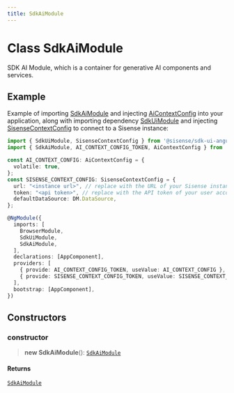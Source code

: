 ```yaml
---
title: SdkAiModule
---
```


# Class SdkAiModule <Badge type="beta" text="Beta" />

SDK AI Module, which is a container for generative AI components and services.

## Example

Example of importing [SdkAiModule](class.SdkAiModule.md) and injecting [AiContextConfig](../interfaces/interface.AiContextConfig.md) into your application,
along with importing dependency [SdkUiModule](../contexts/class.SdkUiModule.md) and injecting [SisenseContextConfig](../interfaces/interface.SisenseContextConfig.md) to connect to a Sisense instance:

```ts
import { SdkUiModule, SisenseContextConfig } from '@sisense/sdk-ui-angular';
import { SdkAiModule, AI_CONTEXT_CONFIG_TOKEN, AiContextConfig } from '@sisense/sdk-ui-angular/ai';

const AI_CONTEXT_CONFIG: AiContextConfig = {
  volatile: true,
};
const SISENSE_CONTEXT_CONFIG: SisenseContextConfig = {
  url: "<instance url>", // replace with the URL of your Sisense instance
  token: "<api token>", // replace with the API token of your user account
  defaultDataSource: DM.DataSource,
};

@NgModule({
  imports: [
    BrowserModule,
    SdkUiModule,
    SdkAiModule,
  ],
  declarations: [AppComponent],
  providers: [
    { provide: AI_CONTEXT_CONFIG_TOKEN, useValue: AI_CONTEXT_CONFIG },
    { provide: SISENSE_CONTEXT_CONFIG_TOKEN, useValue: SISENSE_CONTEXT_CONFIG },
  ],
  bootstrap: [AppComponent],
})
```

## Constructors

### constructor

> **new SdkAiModule**(): [`SdkAiModule`](class.SdkAiModule.md)

#### Returns

[`SdkAiModule`](class.SdkAiModule.md)

